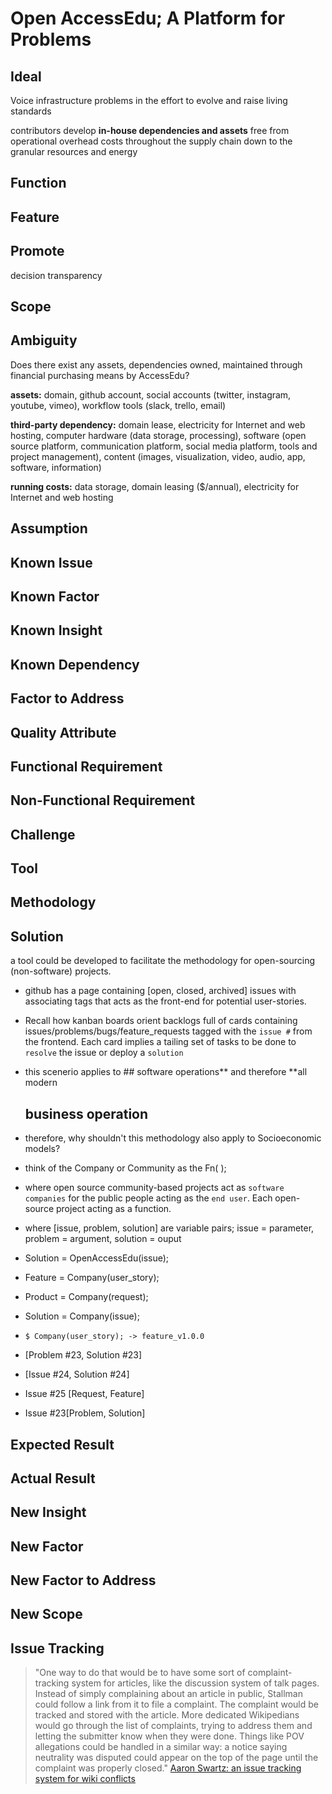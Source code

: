 # Open AccessEdu; A Platform for Problems

## Ideal

Voice infrastructure problems in the effort to evolve and raise living standards

contributors develop **in-house dependencies and assets** free from operational
overhead costs throughout the supply chain down to the granular resources and
energy

## Function

## Feature

## Promote

decision transparency

## Scope

## Ambiguity

Does there exist any assets, dependencies owned, maintained through financial
purchasing means by AccessEdu?

**assets:** domain, github account, social accounts (twitter, instagram,
youtube, vimeo), workflow tools (slack, trello, email)

**third-party dependency:** domain lease, electricity for Internet and web
hosting, computer hardware (data storage, processing), software (open source
platform, communication platform, social media platform, tools and project
management), content (images, visualization, video, audio, app, software,
information)

**running costs:** data storage, domain leasing (\$/annual), electricity for
Internet and web hosting

## Assumption

## Known Issue

## Known Factor

## Known Insight

## Known Dependency

## Factor to Address

## Quality Attribute

## Functional Requirement

## Non-Functional Requirement

## Challenge

## Tool

## Methodology

## Solution

a tool could be developed to facilitate the methodology for open-sourcing
(non-software) projects.

- github has a page containing [open, closed, archived] issues with associating
  tags that acts as the front-end for potential user-stories.
- Recall how kanban boards orient backlogs full of cards containing
  issues/problems/bugs/feature_requests tagged with the `issue #` from the
  frontend. Each card implies a tailing set of tasks to be done to `resolve` the
  issue or deploy a `solution`
- this scenerio applies to ## software operations** and therefore **all modern
  ## business operation
- therefore, why shouldn't this methodology also apply to Socioeconomic models?
- think of the Company or Community as the Fn( );
- where open source community-based projects act as `software companies` for the
  public people acting as the `end user`. Each open-source project acting as a
  function.
- where [issue, problem, solution] are variable pairs; issue = parameter,
  problem = argument, solution = ouput
- Solution = OpenAccessEdu(issue);
- Feature = Company(user_story);
- Product = Company(request);
- Solution = Company(issue);
- `$ Company(user_story); -> feature_v1.0.0`

- [Problem #23, Solution #23]
- [Issue #24, Solution #24]
- Issue #25 [Request, Feature]
- Issue #23[Problem, Solution]

## Expected Result

## Actual Result

## New Insight

## New Factor

## New Factor to Address

## New Scope

## Issue Tracking

> "One way to do that would be to have some sort of complaint-tracking system
> for articles, like the discussion system of talk pages. Instead of simply
> complaining about an article in public, Stallman could follow a link from it
> to file a complaint. The complaint would be tracked and stored with the
> article. More dedicated Wikipedians would go through the list of complaints,
> trying to address them and letting the submitter know when they were done.
> Things like POV allegations could be handled in a similar way: a notice saying
> neutrality was disputed could appear on the top of the page until the
> complaint was properly closed."
> [Aaron Swartz: an issue tracking system for wiki conflicts](http://www.aaronsw.com/weblog/morewikipedians)
